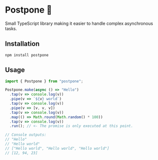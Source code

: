 # Postpone 🦥
Small TypeScript library making it easier to handle complex asynchronous tasks.

## Installation

```shell
npm install postpone
```

## Usage

```ts
import { Postpone } from "postpone";

Postpone.make(async () => "Hello")
  .tap(v => console.log(v))
  .pipe(v => `${v} world`)
  .tap(v => console.log(v))
  .pipe(v => [v, v, v])
  .tap(v => console.log(v))
  .map(() => Math.round(Math.random() * 100))
  .tap(v => console.log(v))
  .run(); // <- The promise is only executed at this point.

// Console outputs:
// "Hello"
// "Hello world"
// ["Hello world", "Hello world", "Hello world"]
// [12, 94, 23]
```
